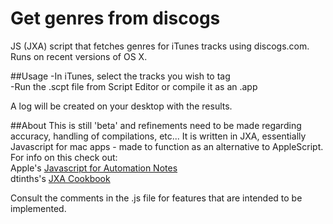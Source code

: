 # Get genres from discogs
JS (JXA) script that fetches genres for iTunes tracks using discogs.com.   
Runs on recent versions of OS X.

##Usage
-In iTunes, select the tracks you wish to tag   
-Run the .scpt file from Script Editor or compile it as an .app

A log will be created on your desktop with the results.

##About
This is still 'beta' and refinements need to be made regarding accuracy, handling of compilations, etc...
It is written in JXA, essentially Javascript for mac apps - made to function as an alternative to AppleScript.  
For info on this check out:   
Apple's [Javascript for Automation Notes](https://developer.apple.com/library/mac/releasenotes/InterapplicationCommunication/RN-JavaScriptForAutomation/)   
dtinths's [JXA Cookbook](https://github.com/dtinth/JXA-Cookbook)


Consult the comments in the .js file for features that are intended to be implemented.

